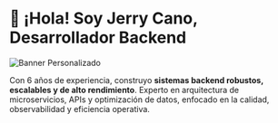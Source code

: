 # 👋 ¡Hola! Soy Jerry Cano, Desarrollador Backend

![Banner Personalizado]() 

Con 6 años de experiencia, construyo **sistemas backend robustos, escalables y de alto rendimiento**. Experto en arquitectura de microservicios, APIs y optimización de datos, enfocado en la calidad, observabilidad y eficiencia operativa.

